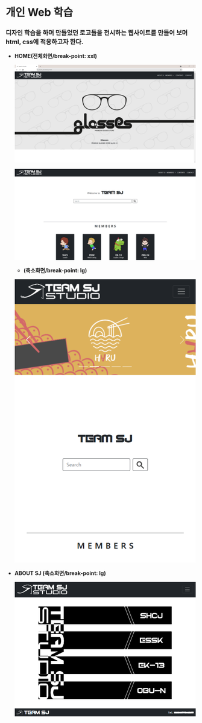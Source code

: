 # 개인 Web 학습

### 디자인 학습을 하며 만들었던 로고들을 전시하는 웹사이트를 만들어 보며 html, css에 적응하고자 한다.

- **HOME(전체화면/break-point: xxl)**

  ![home](README.assets/home.PNG)

  ![home_2](README.assets/home_2.PNG)

  - **(축소화면/break-point: lg)**

  ![home_3](README.assets/home_3.PNG)

- **ABOUT SJ (축소화면/break-point: lg)**

  ![about_sj](README.assets/about_sj.PNG)

  